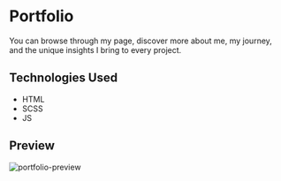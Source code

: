 # Portfolio

You can browse through my page, discover more about me, my journey, and the unique insights I bring to every project.

## Technologies Used

* HTML
* SCSS
* JS

## Preview

![portfolio-preview](https://github.com/lidija3/portfolio/assets/122623282/6de97745-feb4-414c-924e-60bb62ff8d36)
